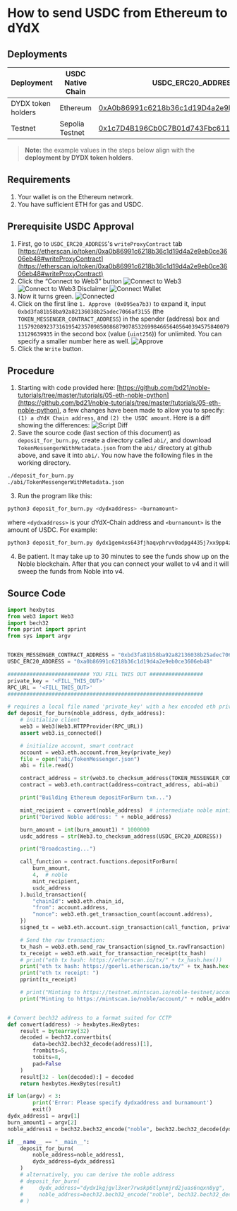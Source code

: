 # How to send USDC from Ethereum to dYdX

## Deployments
| Deployment         | USDC Native Chain | USDC_ERC20_ADDRESS | TOKEN_MESSENGER_CONTRACT_ADDRESS |
|--------------------|-------------------|--------------------|----------------------------------|
| DYDX token holders | Ethereum          | [0xA0b86991c6218b36c1d19D4a2e9Eb0cE3606eB48](https://etherscan.io/address/0xa0b86991c6218b36c1d19d4a2e9eb0ce3606eb48) | [0xBd3fa81B58Ba92a82136038B25aDec7066af3155](https://etherscan.io/address/0xbd3fa81b58ba92a82136038b25adec7066af3155) |
| Testnet            | Sepolia Testnet   | [0x1c7D4B196Cb0C7B01d743Fbc6116a902379C7238](https://sepolia.etherscan.io/address/0x1c7D4B196Cb0C7B01d743Fbc6116a902379C7238) | [0x9f3B8679c73C2Fef8b59B4f3444d4e156fb70AA5](https://sepolia.etherscan.io/address/0x9f3B8679c73C2Fef8b59B4f3444d4e156fb70AA5) |

> **Note:** the example values in the steps below align with the **deployment by DYDX token holders**.

## Requirements
1. Your wallet is on the Ethereum network.
2. You have sufficient ETH for gas and USDC.

## Prerequisite USDC Approval
1. First, go to `USDC_ERC20_ADDRESS`'s `writeProxyContract` tab [https://etherscan.io/token/0xa0b86991c6218b36c1d19d4a2e9eb0ce3606eb48#writeProxyContract](https://etherscan.io/token/0xa0b86991c6218b36c1d19d4a2e9eb0ce3606eb48#writeProxyContract)
2. Click the “Connect to Web3” button
![Connect to Web3](../../artifacts/how_to_send_usdc_to_dydx_connect_web3_1.png)
![Connect to Web3 Disclaimer](../../artifacts/how_to_send_usdc_to_dydx_connect_web3_2.png)
![Connect Wallet](../../artifacts/how_to_send_usdc_to_dydx_connect_web3_3.png)
3. Now it turns green.
![Connected](../../artifacts/how_to_send_usdc_to_dydx_connect_web3_4.png)
4. Click on the first line `1. Approve (0x095ea7b3)` to expand it, input `0xbd3fa81b58ba92a82136038b25adec7066af3155` (the `TOKEN_MESSENGER_CONTRACT_ADDRESS`) in the spender (address) box and `115792089237316195423570985008687907853269984665640564039457584007913129639935` in the second box (value (`uint256`)) for unlimited. You can specify a smaller number here as well.
![Approve](../../artifacts/how_to_send_usdc_to_dydx_approve.png)
5. Click the `Write` button.

## Procedure
1. Starting with code provided here: [https://github.com/bd21/noble-tutorials/tree/master/tutorials/05-eth-noble-python](https://github.com/bd21/noble-tutorials/tree/master/tutorials/05-eth-noble-python), a few changes have been made to allow you to specify: `(1) a dYdX Chain address`, and `(2) the USDC amount`. Here is a diff showing the differences:
![Script Diff](../../artifacts/how_to_send_usdc_to_dydx_script_diff.png)
2. Save the source code (last section of this document) as `deposit_for_burn.py`, create a directory called `abi/`, and download `TokenMessengerWithMetadata.json` from the `abi/` directory at github above, and save it into `abi/`. You now have the following files in the working directory.
```bash
./deposit_for_burn.py
./abi/TokenMessengerWithMetadata.json
```
3. Run the program like this: 
```bash
python3 deposit_for_burn.py <dydxaddress> <burnamount>
```
where `<dydxaddress>` is your dYdX-Chain address and `<burnamount>` is the amount of USDC. For example:
```bash
python3 deposit_for_burn.py dydx1gem4xs643fjhaqvphrvv0adpg4435j7xx9pp4z 100
```
4. Be patient. It may take up to 30 minutes to see the funds show up on the Noble blockchain. After that you can connect your wallet to v4 and it will sweep the funds from Noble into v4.

## Source Code
```python
import hexbytes
from web3 import Web3
import bech32
from pprint import pprint
from sys import argv


TOKEN_MESSENGER_CONTRACT_ADDRESS = "0xbd3fa81b58ba92a82136038b25adec7066af3155"
USDC_ERC20_ADDRESS = "0xa0b86991c6218b36c1d19d4a2e9eb0ce3606eb48"

########################## YOU FILL THIS OUT #################
private_key = '<FILL_THIS_OUT>'
RPC_URL = '<FILL_THIS_OUT>'
##############################################################

# requires a local file named 'private_key' with a hex encoded eth private key (no 0x prefix)
def deposit_for_burn(noble_address, dydx_address):
    # initialize client
    web3 = Web3(Web3.HTTPProvider(RPC_URL))
    assert web3.is_connected()

    # initialize account, smart contract
    account = web3.eth.account.from_key(private_key)
    file = open("abi/TokenMessenger.json")
    abi = file.read()

    contract_address = str(web3.to_checksum_address(TOKEN_MESSENGER_CONTRACT_ADDRESS))
    contract = web3.eth.contract(address=contract_address, abi=abi)

    print("Building Ethereum depositForBurn txn...")

    mint_recipient = convert(noble_address)  # intermediate noble minting address
    print("Derived Noble address: " + noble_address)

    burn_amount = int(burn_amount1) * 1000000
    usdc_address = str(Web3.to_checksum_address(USDC_ERC20_ADDRESS))

    print("Broadcasting...")

    call_function = contract.functions.depositForBurn(
        burn_amount,
        4,  # noble
        mint_recipient,
        usdc_address
    ).build_transaction({
        "chainId": web3.eth.chain_id,
        "from": account.address,
        "nonce": web3.eth.get_transaction_count(account.address),
    })
    signed_tx = web3.eth.account.sign_transaction(call_function, private_key=private_key)

    # Send the raw transaction:
    tx_hash = web3.eth.send_raw_transaction(signed_tx.rawTransaction)
    tx_receipt = web3.eth.wait_for_transaction_receipt(tx_hash)
    # print("eth tx hash: https://etherscan.io/tx/" + tx_hash.hex())
    print("eth tx hash: https://goerli.etherscan.io/tx/" + tx_hash.hex())
    print("eth tx receipt: ")
    pprint(tx_receipt)

    # print("Minting to https://testnet.mintscan.io/noble-testnet/account/" + noble_address)
    print("Minting to https://mintscan.io/noble/account/" + noble_address)


# Convert bech32 address to a format suited for CCTP
def convert(address) -> hexbytes.HexBytes:
    result = bytearray(32)
    decoded = bech32.convertbits(
        data=bech32.bech32_decode(address)[1],
        frombits=5,
        tobits=8,
        pad=False
    )
    result[32 - len(decoded):] = decoded
    return hexbytes.HexBytes(result)

if len(argv) < 3:
        print('Error: Please specify dydxaddress and burnamount')
        exit()
dydx_address1 = argv[1]
burn_amount1 = argv[2]
noble_address1 = bech32.bech32_encode("noble", bech32.bech32_decode(dydx_address1)[1])

if __name__ == "__main__":
    deposit_for_burn(
        noble_address=noble_address1,
        dydx_address=dydx_address1
    )
    # alternatively, you can derive the noble address
    # deposit_for_burn(
    #     dydx_address="dydx1kgjgvl3xer7rwskp6tlynmjrd2juas6nqxn8yg",
    #     noble_address=bech32.bech32_encode("noble", bech32.bech32_decode("dydx1kgjgvl3xer7rwskp6tlynmjrd2juas6nqxn8yg")[1]),
    # )
```